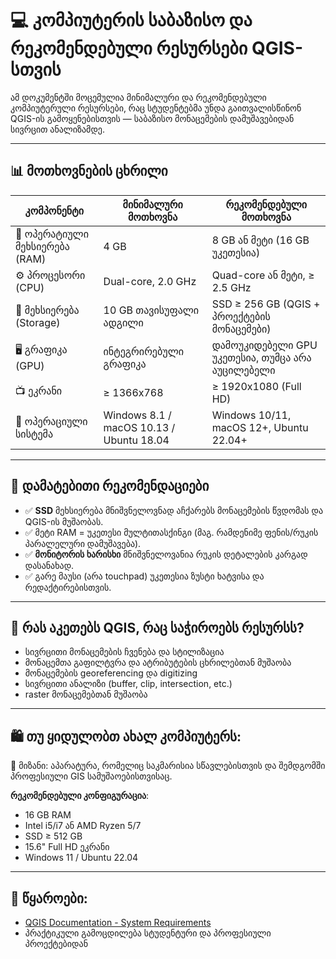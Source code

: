 
# 💻 კომპიუტერის საბაზისო და რეკომენდებული რესურსები QGIS-სთვის

ამ დოკუმენტში მოცემულია მინიმალური და რეკომენდებული კომპიუტერული რესურსები, რაც სტუდენტებმა უნდა გაითვალისწინონ QGIS-ის გამოყენებისთვის — საბაზისო მონაცემების დამუშავებიდან სივრცით ანალიზამდე.

---

## 📊 მოთხოვნების ცხრილი

| კომპონენტი       | მინიმალური მოთხოვნა                     | რეკომენდებული მოთხოვნა                        |
|------------------|------------------------------------------|-----------------------------------------------|
| 🧠 ოპერატიული მეხსიერება (RAM) | 4 GB                                | 8 GB ან მეტი (16 GB უკეთესია)                 |
| ⚙️ პროცესორი (CPU)         | Dual-core, 2.0 GHz                   | Quad-core ან მეტი, ≥ 2.5 GHz                  |
| 💾 მეხსიერება (Storage)   | 10 GB თავისუფალი ადგილი             | SSD ≥ 256 GB (QGIS + პროექტების მონაცემები)  |
| 🖥️ გრაფიკა (GPU)          | ინტეგრირებული გრაფიკა                | დამოუკიდებელი GPU უკეთესია, თუმცა არა აუცილებელი |
| 📺 ეკრანი               | ≥ 1366x768                          | ≥ 1920x1080 (Full HD)                         |
| 💽 ოპერაციული სისტემა     | Windows 8.1 / macOS 10.13 / Ubuntu 18.04 | Windows 10/11, macOS 12+, Ubuntu 22.04+   |

---

## 🔎 დამატებითი რეკომენდაციები

- ✅ **SSD** მეხსიერება მნიშვნელოვნად აჩქარებს მონაცემების წვდომას და QGIS-ის მუშაობას.
- ✅ მეტი RAM = უკეთესი მულტითასქინგი (მაგ. რამდენიმე ფენის/რუკის პარალელური დამუშავება).
- ✅ **მონიტორის ხარისხი** მნიშვნელოვანია რუკის დეტალების კარგად დასანახად.
- ✅ გარე მაუსი (არა touchpad) უკეთესია ზუსტი ხატვისა და რედაქტირებისთვის.

---

## 🧪 რას აკეთებს QGIS, რაც საჭიროებს რესურსს?

- სივრცითი მონაცემების ჩვენება და სტილიზაცია
- მონაცემთა გაფილტვრა და ატრიბუტების ცხრილებთან მუშაობა
- მონაცემების georeferencing და digitizing
- სივრცითი ანალიზი (buffer, clip, intersection, etc.)
- raster მონაცემებთან მუშაობა

---

## 🛍️ თუ ყიდულობთ ახალ კომპიუტერს:

🎯 მიზანი: აპარატურა, რომელიც საკმარისია სწავლებისთვის და შემდგომში პროფესიული GIS სამუშაოებისთვისაც.

**რეკომენდებული კონფიგურაცია**:

- 16 GB RAM
- Intel i5/i7 ან AMD Ryzen 5/7
- SSD ≥ 512 GB
- 15.6" Full HD ეკრანი
- Windows 11 / Ubuntu 22.04

---

## 📎 წყაროები:

- [QGIS Documentation - System Requirements](https://www.qgis.org/en/site/forusers/alldownloads.html)
- პრაქტიკული გამოცდილება სტუდენტური და პროფესიული პროექტებიდან
